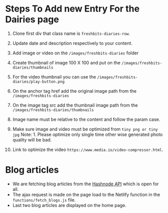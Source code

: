 # Steps To Add new Entry For the Dairies page

1) Clone first div that class name is `freshbits-diaries-row`.

2) Update date and description respectively to your content.

3) Add image or video on the `/images/freshbits-diaries` folder

4) Create thumbnail of image 100 X 100 and put on the `/images/freshbits-diaries/thumbnails`

5) For the video thumbnail you can use the `/images/freshbits-diaries/play-button.png`

6) On the anchor tag href add the original image path from the `/images/freshbits-diaries`

7) On the image tag src add the thumbnail image path from the `/images/freshbits-diaries/thumbnails`

8) Image name must be relative to the content and follow the param case.

9) Make sure image and video must be optimized from `tiny png or tiny jpg`
    Note: 1. Please optimize only single time other wise generated photo quality will be bad.

10) Link to optimize the video `https://www.media.io/video-compressor.html`.

# Blog articles

- We are fetching blog articles from the [Hashnode API](https://api.hashnode.com/) which is open for all.
- The ajax request is made on the page load to the Netlify function in the `functions/fetch_blogs.js` file.
- Last two blog articles are displayed on the home page.